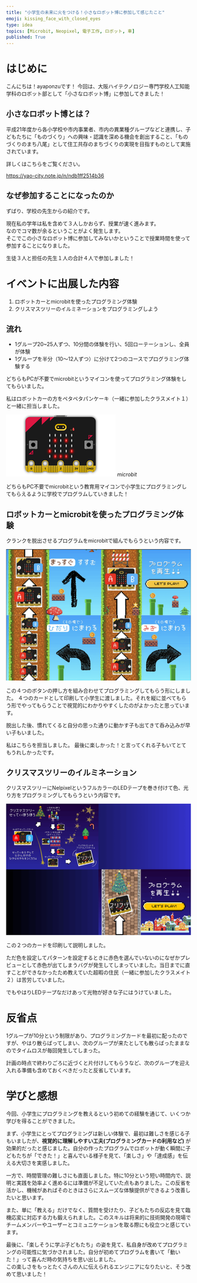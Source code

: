 ```yaml
---
title: "小学生の未来に火をつける！小さなロボット博に参加して感じたこと"
emoji: kissing_face_with_closed_eyes
type: idea
topics: [Microbit, Neopixel, 電子工作, ロボット, 車]
published: True
---
```


# はじめに
こんにちは！ayaponzuです！
今回は、大阪ハイテクノロジー専門学校人工知能学科のロボット部として「小さなロボット博」に参加してきました！
## 小さなロボット博とは？
平成21年度から各小学校や市内事業者、市内の異業種グループなどと連携し、子どもたちに「ものづくり」への興味・認識を深める機会を創出すること、「ものづくりのまち八尾」として住工共存のまちづくりの実現を目指すものとして実施されています。

詳しくはこちらをご覧ください。

https://yao-city.note.jp/n/ndb1ff2514b36

## なぜ参加することになったのか
ずばり、学校の先生からの紹介です。

現在私の学年は私を含めて３人しかおらず、授業が速く進みます。<br>
なのでコマ数が余るということがよく発生します。<br>そこでこの小さなロボット博に参加してみないかということで授業時間を使って参加することになりました。

生徒３人と担任の先生１人の合計４人で参加しました！

# イベントに出展した内容
1. ロボットカーとmicrobitを使ったプログラミング体験
2. クリスマスツリーのイルミネーションをプログラミングしよう

## 流れ
- 1グループ20~25人ずつ、10分間の体験を行い、5回ローテーションし、全員が体験
- 1グループを半分（10～12人ずつ）に分けて2つのコースでプログラミング体験する

どちらもPCが不要でmicrobitというマイコンを使ってプログラミング体験をしてもらいました。

私はロボットカーの方をペタペタパンケーキ（一緒に参加したクラスメイト１）と一緒に担当しました。

![](https://github.com/ayaponzu2525/Zenn/blob/main/images/minirobot/microbit.png?raw=true)
*microbit*

どちらもPC不要でmicrobitという教育用マイコンで小学生にプログラミングしてもらえるように学校でプログラムしていきました！
## ロボットカーとmicrobitを使ったプログラミング体験
クランクを脱出させるプログラムをmicrobitで組んでもらうという内容です。

![](https://github.com/ayaponzu2525/Zenn/blob/main/images/minirobot/%E5%B0%8F%E3%81%95%E3%81%AA%E3%83%AD%E3%83%9C%E3%83%83%E3%83%88%E5%8D%9A%E3%83%AD%E3%83%9C%E3%83%83%E3%83%88%E3%82%AB%E3%83%BC.png?raw=true)


この４つのボタンの押し方を組み合わせてプログラミングしてもらう形にしました。
４つのカードとして印刷して小学生に渡しました。それを縦に並べてもらう形でやってもらうことで視覚的にわかりやすくしたのがよかったと思っています。

脱出した後、慣れてくると自分の思った通りに動かす子も出てきて呑み込みが早い子もいました。

私はこちらを担当しました。
最後に楽しかった！と言ってくれる子もいてとてもうれしかったです。

## クリスマスツリーのイルミネーション
クリスマスツリーにNelpixelというフルカラーのLEDテープを巻き付けて色、光り方をプログラミングしてもらうという内容です。

![](https://github.com/ayaponzu2525/Zenn/blob/main/images/minirobot/%E5%B0%8F%E3%81%95%E3%81%AA%E3%83%AD%E3%83%9C%E3%83%83%E3%83%88%E5%8D%9A%E3%82%AF%E3%83%AA%E3%82%B9%E3%83%9E%E3%82%B9%E3%83%84%E3%83%AA%E3%83%BC%20%E5%9C%A7%E7%B8%AE.png?raw=true)

この２つのカードを印刷して説明しました。

ただ色を設定してパターンを設定するときに赤色を選んでいないのになぜかプレビューとして赤色が出てしまうバグが発生してしまっていました。当日までに直すことができなかったため教えていた超暇の住民（一緒に参加したクラスメイト２）は苦労していました。

でもやはりLEDテープなだけあって光物が好きな子にはうけていました。

# 反省点
1グループが10分という制限があり、プログラミングカードを最初に配ったのですが、やはり散らばってしまい、次のグループが来たとしても散らばったままなのでタイムロスが毎回発生してしまった。

計画の時点で終わりごろに近づくと片付けしてもらうなど、次のグループを迎え入れる準備も含めておくべきだったと反省しています。

# 学びと感想
今回、小学生にプログラミングを教えるという初めての経験を通じて、いくつか学びを得ることができました。

まず、小学生にとってプログラミングは新しい体験で、最初は難しさを感じる子もいましたが、**視覚的に理解しやすい工夫(プログラミングカードの利用など)** が効果的だったと感じました。自分の作ったプログラムでロボットが動く瞬間に子どもたちが「できた！」と喜んでいる様子を見て、「楽しさ」や「達成感」を伝える大切さを実感しました。

一方で、時間管理の難しさにも直面しました。特に10分という短い時間内で、説明と実践を効率よく進めるには準備が不足していた点もありました。この反省を活かし、機械があればそのときはさらにスムーズな体験提供ができるよう改善したいと思います。

また、単に「教える」だけでなく、質問を受けたり、子どもたちの反応を見て臨機応変に対応する力も鍛えられました。このスキルは将来的に技術開発の現場でチームメンバーやユーザーとコミュニケーションを取る際にも役立つと感じています。

最後に、「楽しそうに学ぶ子どもたち」の姿を見て、私自身が改めてプログラミングの可能性に気づかされました。自分が初めてプログラムを書いて「動いた！」って喜んだ時の気持ちを思い出しました。<br>
この楽しさをもっとたくさんの人に伝えられるエンジニアになりたいと、そう改めて思いました！